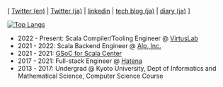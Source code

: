 [ [Twitter (en)](https://twitter.com/tanishiking25) | [Twitter (ja)](https://twitter.com/tanishiking) | [linkedin](https://www.linkedin.com/in/rikito-taniguchi-8b372b175/) | [tech blog (ja)](https://zenn.dev/tanishiking) | [diary (ja)](https://tanishiking24.hatenablog.com/) ]

[![Top Langs](https://github-readme-stats.vercel.app/api/top-langs/?username=tanishiking&layout=compact)](https://github.com/anuraghazra/github-readme-stats)

- 2022 - Present: Scala Compiler/Tooling Engineer @ [VirtusLab](https://www.virtuslab.com/)
- 2021 - 2022: Scala Backend Engineer @ [Alp, Inc.](https://thealp.co.jp/)
- 2021 - 2021: [GSoC for Scala Center](https://github.com/tanishiking/gsoc-2021/blob/main/README.md)
- 2017 - 2021: Full-stack Engineer @ [Hatena](https://hatena.co.jp/)
- 2013 - 2017: Undergrad @ Kyoto University, Dept of Informatics and Mathematical Science, Computer Science Course



